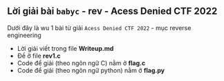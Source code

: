 ## Lời giải bài `babyc` - rev - Acess Denied CTF 2022
Dưới đây là wu 1 bài từ giải `Acess Denied CTF 2022` - mục reverse engineering
- Lời giải viết trong file **Writeup.md**
- Đề ở file **rev1.c**
- Code để giải (theo ngôn ngữ C) nằm ở **flag.c** 
- Code để giải (theo ngôn ngữ python) nằm ở **flag.py** 
